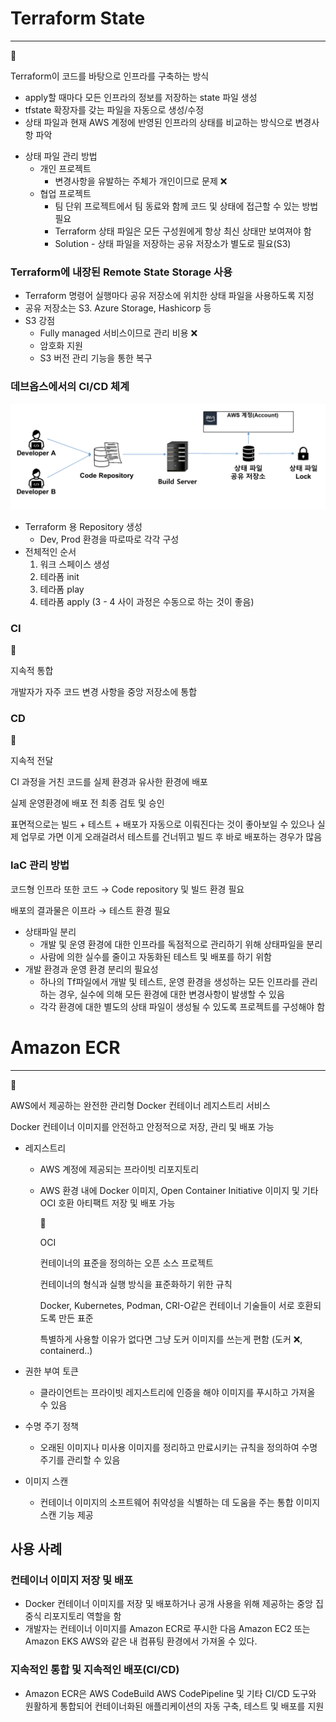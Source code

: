 # Terraform State

---

<aside>
📖

Terraform이 코드를 바탕으로 인프라를 구축하는 방식

- apply할 때마다 모든 인프라의 정보를 저장하는 state 파일 생성
- tfstate 확장자를 갖는 파일을 자동으로 생성/수정
- 상태 파일과 현재 AWS 계정에 반영된 인프라의 상태를 비교하는 방식으로 변경사항 파악
</aside>

- 상태 파일 관리 방법
    - 개인 프로젝트
        - 변경사항을 유발하는 주체가 개인이므로 문제 ❌
    - 협업 프로젝트
        - 팀 단위 프로젝트에서 팀 동료와 함께 코드 및 상태에 접근할 수 있는 방법 필요
        - Terraform 상태 파일은 모든 구성원에게 항상 최신 상태만 보여져야 함
        - Solution - 상태 파일을 저장하는 공유 저장소가 별도로 필요(S3)

### Terraform에 내장된 Remote State Storage 사용

- Terraform 명령어 실행마다 공유 저장소에 위치한 상태 파일을 사용하도록 지정
- 공유 저장소는 S3. Azure Storage, Hashicorp 등
- S3 강점
    - Fully managed 서비스이므로 관리 비용 ❌
    - 암호화 지원
    - S3 버전 관리 기능을 통한 복구

### 데브옵스에서의 CI/CD 체계

![스크린샷 2025-03-18 오전 10.36.05.png](/images/3-18_1.png)

- Terraform 용 Repository 생성
    - Dev, Prod 환경을 따로따로 각각 구성
- 전체적인 순서
    1. 워크 스페이스 생성
    2. 테라폼 init
    3. 테라폼 play
    4. 테라폼 apply (3 - 4 사이 과정은 수동으로 하는 것이 좋음)

### CI

<aside>
📖

지속적 통합

개발자가 자주 코드 변경 사항을 중앙 저장소에 통합

</aside>

### CD

<aside>
📖

지속적 전달 

CI 과정을 거친 코드를 실제 환경과 유사한 환경에 배포

실제 운영환경에 배포 전 최종 검토 및 승인

</aside>

표면적으로는 빌드 + 테스트 + 배포가 자동으로 이뤄진다는 것이 좋아보일 수 있으나 실제 업무로 가면 이게 오래걸려서 테스트를 건너뛰고 빌드 후 바로 배포하는 경우가 많음

### IaC 관리 방법

코드형 인프라 또한 코드 → Code repository 및 빌드 환경 필요

배포의 결과물은 이프라 → 테스트 환경 필요

- 상태파일 분리
    - 개발 및 운영 환경에 대한 인프라를 독점적으로 관리하기 위해 상태파일을 분리
    - 사람에 의한 실수를 줄이고 자동화된 테스트 및 배포를 하기 위함
- 개발 환경과 운영 환경 분리의 필요성
    - 하나의 Tf파일에서 개발 및 테스트, 운영 환경을 생성하는 모든 인프라를 관리하는 경우, 실수에 의해 모든 환경에 대한 변경사항이 발생할 수 있음
    - 각각 환경에 대한 별도의 상태 파일이 생성될 수 있도록 프로젝트를 구성해야 함

# Amazon ECR

---

<aside>
📖

AWS에서 제공하는 완전한 관리형 Docker 컨테이너 레지스트리 서비스

Docker 컨테이너 이미지를 안전하고 안정적으로 저장, 관리 및 배포 가능

</aside>

- 레지스트리
    - AWS 계정에 제공되는 프라이빗 리포지토리
    - AWS 환경 내에 Docker 이미지, Open Container Initiative 이미지 및 기타 OCI 호환 아티팩트 저장 및 배포 가능
        
        <aside>
        📖
        
        OCI
        
        컨테이너의 표준을 정의하는 오픈 소스 프로젝트
        
        컨테이너의 형식과 실행 방식을 표준화하기 위한 규칙
        
        Docker, Kubernetes, Podman, CRI-O같은 컨테이너 기술들이 서로 호환되도록 만든 표준
        
        특별하게 사용할 이유가 없다면 그냥 도커 이미지를 쓰는게 편함 (도커 ❌, containerd..)
        
        </aside>
        
- 권한 부여 토큰
    - 클라이언트는 프라이빗 레지스트리에 인증을 해야 이미지를 푸시하고 가져올 수 있음
- 수명 주기 정책
    - 오래된 이미지나 미사용 이미지를 정리하고 만료시키는 규칙을 정의하여 수명 주기를 관리할 수 있음
- 이미지 스캔
    - 컨테이너 이미지의 소프트웨어 취약성을 식별하는 데 도움을 주는 통합 이미지 스캔 기능 제공

## 사용 사례

### 컨테이너 이미지 저장 및 배포

- Docker 컨테이너 이미지를 저장 및 배포하거나 공개 사용을 위해 제공하는 중앙 집중식 리포지토리 역할을 함
- 개발자는 컨테이너 이미지를 Amazon ECR로 푸시한 다음 Amazon EC2 또는 Amazon EKS AWS와 같은 내 컴퓨팅 환경에서 가져올 수 있다.

### 지속적인 통합 및 지속적인 배포(CI/CD)

- Amazon ECR은 AWS CodeBuild AWS CodePipeline 및 기타 CI/CD 도구와 원활하게 통합되어 컨테이너화된 애플리케이션의 자동 구축, 테스트 및 배포를 지원
